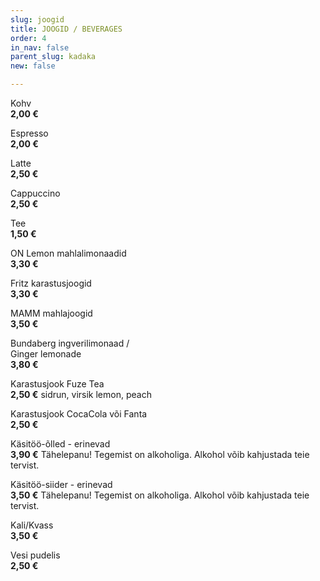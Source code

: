 ```yaml
---
slug: joogid
title: JOOGID / BEVERAGES
order: 4
in_nav: false
parent_slug: kadaka
new: false

---
```

Kohv  
**2,00 €**

Espresso  
**2,00 €**

Latte  
**2,50 €**

Cappuccino  
**2,50 €**

Tee  
**1,50 €**

ON Lemon mahlalimonaadid  
**3,30 €**

Fritz karastusjoogid  
**3,30 €**

MAMM mahlajoogid  
**3,50 €**

<span class="special"></span>
Bundaberg ingverilimonaad /  
Ginger lemonade  
**3,80 €**

Karastusjook Fuze Tea  
**2,50 €**
<span class="koostis">sidrun, virsik lemon, peach</span>

Karastusjook CocaCola või Fanta  
**2,50 €**

Käsitöö-õlled - erinevad  
**3,90 €**
<span class="koostis">Tähelepanu! Tegemist on alkoholiga. Alkohol võib kahjustada teie tervist.</span>

Käsitöö-siider - erinevad  
**3,50 €**
<span class="koostis">Tähelepanu! Tegemist on alkoholiga. Alkohol võib kahjustada teie tervist.</span>

Kali/Kvass  
**3,50 €**

Vesi pudelis  
**2,50 €**